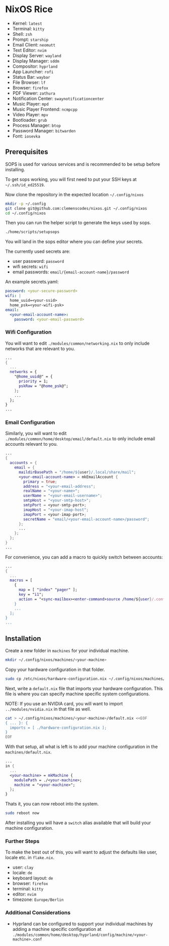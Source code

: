 # NixOS Rice

- Kernel: `latest`
- Terminal: `kitty`
- Shell: `zsh`
- Prompt: `starship`
- Email Client: `neomutt`
- Text Editor: `nvim`
- Display Server: `wayland`
- Display Manager: `sddm`
- Compositor: `hyprland`
- App Launcher: `rofi`
- Status Bar: `waybar`
- File Browser: `lf`
- Browser: `firefox`
- PDF Viewer: `zathura`
- Notification Center: `swaynotificationcenter`
- Music Player: `mpd`
- Music Player Frontend: `ncmpcpp`
- Video Player: `mpv`
- Bootloader: `grub`
- Process Manager: `btop`
- Password Manager: `bitwarden`
- Font: `iosevka`

## Prerequisites

SOPS is used for various services and is recommended to be setup before installing.

To get sops working, you will first need to put your SSH keys at `~/.ssh/id_ed25519`.

Now clone the repository in the expected location `~/.config/nixos`

```sh
mkdir -p ~/.config
git clone git@github.com:clemenscodes/nixos.git ~/.config/nixos
cd ~/.config/nixos
```

Then you can run the helper script to generate the keys used by sops.

```sh
./home/scripts/setupsops
```

You will land in the sops editor where you can define your secrets.

The currently used secrets are:
  - user password: `password`
  - wifi secrets: `wifi`
  - email passwords: `email/{email-account-name}/password`

An example secrets.yaml:

```yaml
password: <your-secure-password>
wifi: |
  home_uuid=<your-ssid>
  home_psk=<your-wifi-psk>
email:
  <your-email-account-name>:
    password: <your-email-password>
```

### Wifi Configuration

You will want to edit `./modules/common/networking.nix`
to only include networks that are relevant to you.

```nix
...
{
  ...
  networks = {
    "@home_uuid@" = {
      priority = 1;
      pskRaw = "@home_psk@";
    };
    ...
  };
}
...
```

### Email Configuration

Similarly, you will want to edit `./modules/common/home/desktop/email/default.nix`
to only include email accounts relevant to you.

```nix
...
{
  accounts = {
    email = {
      maildirBasePath = "/home/${user}/.local/share/mail";
      <your-email-account-name> = mkEmailAccount {
        primary = true;
        address = "<your-email-address";
        realName = "<your-name>";
        userName = "<your-email-username>";
        smtpHost = "<your-smtp-host>";
        smtpPort = <your-smtp-port>; 
        imapHost = "<your-imap-host"; 
        imapPort = <your-imap-port>; 
        secretName = "email/<your-email-account-name>/password";
      };
      ...
    };
  };
}
...
```

For convenience, you can add a macro to quickly switch between accounts:

```nix
...
{
  ...
  macros = [
    {
      map = [ "index" "pager" ];
      key = "i1";
      action = "<sync-mailbox><enter-command>source /home/${user}/.config/neomutt/<YOUR_EMAIL_ACCOUNT_NAME_HERE><enter><change-folder>!<enter>;<check-stats>";
    }
    ...
  ];
}
...
```

## Installation

Create a new folder in `machines` for your individual machine.

```sh
mkdir ~/.config/nixos/machines/<your-machine>
```

Copy your hardware configuration in that folder.

```sh
sudo cp /etc/nixos/hardware-configuration.nix ~/.config/nixos/machines/<your-machine>
```

Next, write a `default.nix` file that imports your hardware configuration.
This file is where you can specify machine specific system configurations.

NOTE: If you use an NVIDIA card, you will want to import `../modules/nvidia.nix` in that file as well.

```sh
cat > ~/.config/nixos/machines/<your-machine>/default.nix <<EOF
{ ... }: {
  imports = [ ./hardware-configuration.nix ]; 
}
EOF
```

With that setup, all what is left is to add your machine configuration in the `machines/default.nix`.

```nix
...
in {
  ...
  <your-machine> = mkMachine {
    modulePath = ./<your-machine>;
    machine = "<your-machine>";
  };
}
```

Thats it, you can now reboot into the system.

```sh
sudo reboot now
```

After installing you will have a `switch` alias available that will build your machine configuration.


### Further Steps

To make the best out of this, you will want to adjust the defaults like user, locale etc. in `flake.nix`.

- user: `clay`
- locale: `de`
- keyboard layout: `de`
- browser: `firefox`
- terminal: `kitty`
- editor: `nvim`
- timezone: `Europe/Berlin`

### Additional Considerations

- Hyprland can be configured to support your individual machines by adding a machine specific configuration at `./modules/common/home/desktop/hyprland/config/machine/<your-machine>.conf`

